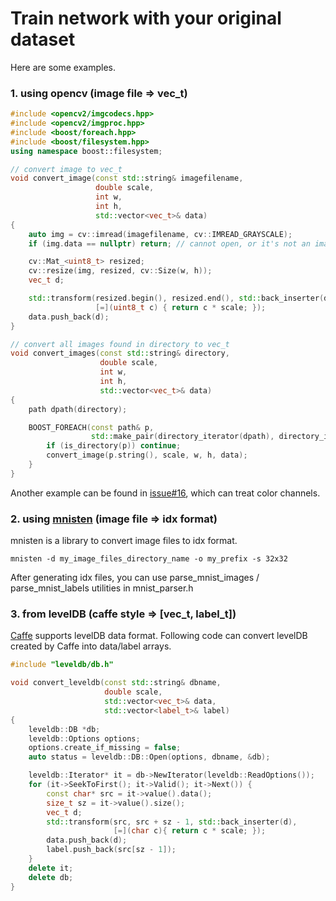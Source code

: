 # Train network with your original dataset
Here are some examples.

### 1. using opencv (image file => vec_t)

```cpp
#include <opencv2/imgcodecs.hpp>
#include <opencv2/imgproc.hpp>
#include <boost/foreach.hpp>
#include <boost/filesystem.hpp>
using namespace boost::filesystem;

// convert image to vec_t
void convert_image(const std::string& imagefilename,
                   double scale,
                   int w,
                   int h,
                   std::vector<vec_t>& data)
{
    auto img = cv::imread(imagefilename, cv::IMREAD_GRAYSCALE);
    if (img.data == nullptr) return; // cannot open, or it's not an image

    cv::Mat_<uint8_t> resized;
    cv::resize(img, resized, cv::Size(w, h));
    vec_t d;

    std::transform(resized.begin(), resized.end(), std::back_inserter(d),
                   [=](uint8_t c) { return c * scale; });
    data.push_back(d);
}

// convert all images found in directory to vec_t
void convert_images(const std::string& directory,
                    double scale,
                    int w,
                    int h,
                    std::vector<vec_t>& data)
{
    path dpath(directory);

    BOOST_FOREACH(const path& p, 
                  std::make_pair(directory_iterator(dpath), directory_iterator())) {
        if (is_directory(p)) continue;
        convert_image(p.string(), scale, w, h, data);
    }
}
```

Another example can be found in [issue#16](https://github.com/tiny-ynn/tiny-ynn/issues/16), which can treat color channels.

### 2. using [mnisten](https://github.com/nyanp/mnisten) (image file => idx format)
mnisten is a library to convert image files to idx format.
```
mnisten -d my_image_files_directory_name -o my_prefix -s 32x32
```
After generating idx files, you can use parse_mnist_images / parse_mnist_labels utilities in mnist_parser.h

### 3. from levelDB (caffe style => [vec_t, label_t])
[Caffe](https://github.com/BVLC/caffe/) supports levelDB data format. Following code can convert levelDB created by Caffe into data/label arrays.

```cpp
#include "leveldb/db.h"

void convert_leveldb(const std::string& dbname,
                     double scale,
                     std::vector<vec_t>& data,
                     std::vector<label_t>& label)
{
    leveldb::DB *db;
    leveldb::Options options;
    options.create_if_missing = false;
    auto status = leveldb::DB::Open(options, dbname, &db);

    leveldb::Iterator* it = db->NewIterator(leveldb::ReadOptions());
    for (it->SeekToFirst(); it->Valid(); it->Next()) {
        const char* src = it->value().data();
        size_t sz = it->value().size();
        vec_t d;
        std::transform(src, src + sz - 1, std::back_inserter(d),
                       [=](char c){ return c * scale; });
        data.push_back(d);
        label.push_back(src[sz - 1]);
    }
    delete it;
    delete db;
}
```